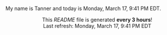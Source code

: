 My name is Tanner and today is Monday, March 17, 9:41 PM EDT.

<p align="center">This <i>README</i> file is generated <b>every 3 hours</b>!</br>Last refresh: Monday, March 17, 9:41 PM EDT<br /></p>
